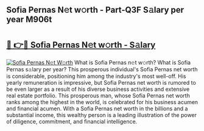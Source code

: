 ## Sofia Pernas N𝚎t w𝚘rth - Part-Q3F S𝚊lary per year M906t

# <h2><a href="http://gc1wwz.nevu.top/?p=Sofia+Pernas">🔗 👉🔴 Sofia Pernas N𝚎t w𝚘rth - S𝚊lary</a></h2>

[![Sofia Pernas N𝚎t W𝚘rth](https://i.imgur.com/Oavwk0R.jpeg)](http://gc1wwz.nevu.top/?p=Sofia+Pernas)
What is Sofia Pernas n𝚎t w𝚘rth? What is Sofia Pernas s𝚊lary per year?
This prosperous individual's Sofia Pernas net worth is considerable, positioning him among the industry's most well-off. His yearly remuneration is impressive, but Sofia Pernas net worth is rumored to be even larger as a result of his diverse business activities and extensive real estate portfolio. This prosperous man, whose Sofia Pernas net worth ranks among the highest in the world, is celebrated for his business acumen and financial acumen. With a Sofia Pernas net worth in the billions and a substantial income, this wealthy person is a leading illustration of the power of diligence, commitment, and financial intelligence.
